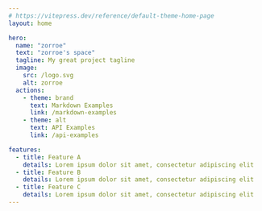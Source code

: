 ```yaml
---
# https://vitepress.dev/reference/default-theme-home-page
layout: home

hero:
  name: "zorroe"
  text: "zorroe's space"
  tagline: My great project tagline
  image: 
    src: /logo.svg
    alt: zorroe
  actions:
    - theme: brand
      text: Markdown Examples
      link: /markdown-examples
    - theme: alt
      text: API Examples
      link: /api-examples

features:
  - title: Feature A
    details: Lorem ipsum dolor sit amet, consectetur adipiscing elit
  - title: Feature B
    details: Lorem ipsum dolor sit amet, consectetur adipiscing elit
  - title: Feature C
    details: Lorem ipsum dolor sit amet, consectetur adipiscing elit
---
```


